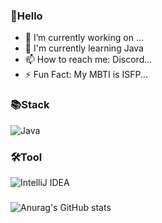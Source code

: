 ### 👋Hello

- 🔭 I’m currently working on ...
- 🌱 I'm currently learning Java
- 📫 How to reach me: Discord...
- ⚡ Fun Fact: My MBTI is ISFP...
### 📚Stack
![Java](https://img.shields.io/badge/java-%23ED8B00.svg?style=for-the-badge&logo=java&logoColor=white)
### 🛠️Tool
![IntelliJ IDEA](https://img.shields.io/badge/IntelliJIDEA-000000.svg?style=for-the-badge&logo=intellij-idea&logoColor=white)

###
![Anurag's GitHub stats](https://github-readme-stats.vercel.app/api?username=JustHuman1106&show_icons=true&theme=dark)
